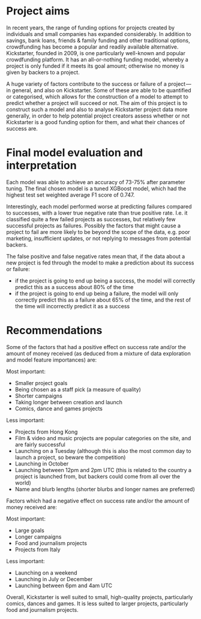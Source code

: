 ﻿# Project aims

In recent years, the range of funding options for projects created by individuals and small companies has expanded considerably. In addition to savings, bank loans, friends & family funding and other traditional options, crowdfunding has become a popular and readily available alternative. Kickstarter, founded in 2009, is one particularly well-known and popular crowdfunding platform. It has an all-or-nothing funding model, whereby a project is only funded if it meets its goal amount; otherwise no money is given by backers to a project.

A huge variety of factors contribute to the success or failure of a project — in general, and also on Kickstarter. Some of these are able to be quantified or categorised, which allows for the construction of a model to attempt to predict whether a project will succeed or not. The aim of this project is to construct such a model and also to analyse Kickstarter project data more generally, in order to help potential project creators assess whether or not Kickstarter is a good funding option for them, and what their chances of success are.


# Final model evaluation and interpretation
Each model was able to achieve an accuracy of 73-75% after parameter tuning. The final chosen model is a tuned XGBoost model, which had the highest test set weighted average F1 score of 0.747.

Interestingly, each model performed worse at predicting failures compared to successes, with a lower true negative rate than true positive rate. I.e. it classified quite a few failed projects as successes, but relatively few successful projects as failures. Possibly the factors that might cause a project to fail are more likely to be beyond the scope of the data, e.g. poor marketing, insufficient updates, or not replying to messages from potential backers.

The false positive and false negative rates mean that, if the data about a new project is fed through the model to make a prediction about its success or failure:
- if the project is going to end up being a success, the model will correctly predict this as a success about 80% of the time
- if the project is going to end up being a failure, the model will only correctly predict this as a failure about 65% of the time, and the rest of the time will incorrectly predict it as a success


# Recommendations
Some of the factors that had a positive effect on success rate and/or the amount of money received (as deduced from a mixture of data exploration and model feature importances) are:

Most important:
- Smaller project goals
- Being chosen as a staff pick (a measure of quality)
- Shorter campaigns
- Taking longer between creation and launch
- Comics, dance and games projects

Less important:
- Projects from Hong Kong
- Film & video and music projects are popular categories on the site, and are fairly successful
- Launching on a Tuesday (although this is also the most common day to launch a project, so beware the competition)
- Launching in October
- Launching between 12pm and 2pm UTC (this is related to the country a project is launched from, but backers could come from all over the world)
- Name and blurb lengths (shorter blurbs and longer names are preferred)

Factors which had a negative effect on success rate and/or the amount of money received are:

Most important:
- Large goals
- Longer campaigns
- Food and journalism projects
- Projects from Italy

Less important:
- Launching on a weekend
- Launching in July or December
- Launching between 6pm and 4am UTC

Overall, Kickstarter is well suited to small, high-quality projects, particularly comics, dances and games. It is less suited to larger projects, particularly food and journalism projects.
